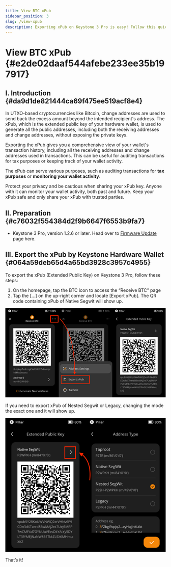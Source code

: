 ```yaml
---
title: View BTC xPub
sidebar_position: 3
slug: /view-xpub
description: Exporting xPub on Keystone 3 Pro is easy! Follow this quick guide and you will make it!
---
```




# View BTC xPub {#e2de02daaf544afebe233ee35b197917}


## **I. Introduction** {#da9d1de821444ca69f475ee519acf8e4}


In UTXO-based cryptocurrencies like Bitcoin, change addresses are used to send back the excess amount beyond the intended recipient's address. The xPub, which is the extended public key of your hardware wallet, is used to generate all the public addresses, including both the receiving addresses and change addresses, without exposing the private keys.


Exporting the xPub gives you a comprehensive view of your wallet's transaction history, including all the receiving addresses and change addresses used in transactions. This can be useful for auditing transactions for tax purposes or keeping track of your wallet activity.


The xPub can serve various purposes, such as auditing transactions for **tax purposes** or **monitoring your wallet activity**.


Protect your privacy and be cautious when sharing your xPub key. Anyone with it can monitor your wallet activity, both past and future. Keep your xPub safe and only share your xPub with trusted parties.


## **II. Preparation** {#c76032f554384d2f9b6647f6553b9fa7}

- Keystone 3 Pro, version 1.2.6 or later. Head over to [Firmware Update](https://keyst.one/firmware) page here.

## **III. Export the xPub by Keystone Hardware Wallet** {#064a59deb65d4a65bd3928c3957c4955}


To export the xPub (Extended Public Key) on Keystone 3 Pro, follow these steps:

1. On the homepage, tap the BTC icon to access the “Receive BTC” page
1. Tap the […] on the up-right corner and locate [Export xPub]. The QR code containing xPub of Native Segwit will show up.

  ![](./1389452827.png)


If you need to export xPub of Nested Segwit or Legacy, changing the mode the exact one and it will show up.


![](./1708706649.png)


That’s it!

